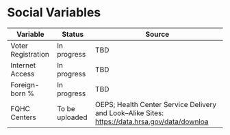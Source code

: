 # Social Variables

| Variable  | Status | Source  | 
| ------------- | ------------- | ------------- | 
| Voter Registration | In progress | TBD  | 
| Internet Access | In progress  | TBD   | 
| Foreign-born % | In progress  | TBD  | 
| FQHC Centers  | To be uploaded  | OEPS; Health Center Service Delivery and Look–Alike Sites: https://data.hrsa.gov/data/downloa  | 
